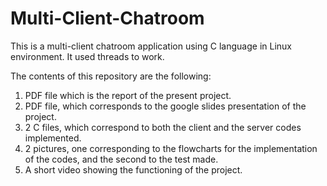 # Multi-Client-Chatroom
This is a multi-client chatroom application using C language in Linux environment. It used threads to work.


The contents of this repository are the following:

1. PDF file which is the report of the present project.
2. PDF file, which corresponds to the google slides presentation of the project.
3. 2 C files, which correspond to both the client and the server codes implemented.
4. 2 pictures, one corresponding to the flowcharts for the implementation of the codes, and the second to the test made.
5. A short video showing the functioning of the project.

